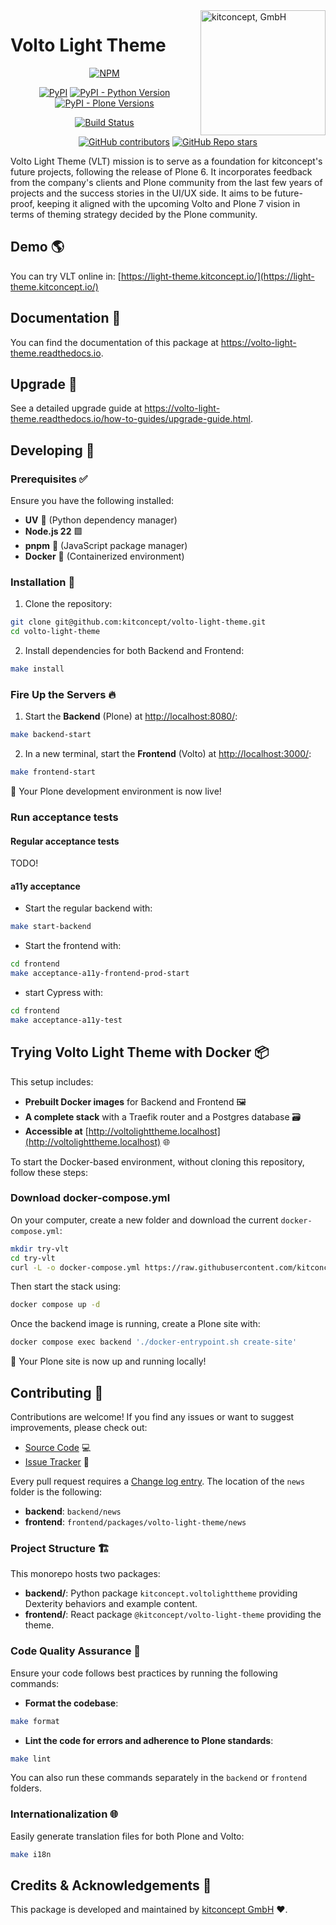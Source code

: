 <picture>
  <source align="right" width="200" media="(prefers-color-scheme: dark)" srcset="https://kitconcept.com/kitconcept-white.svg">
  <img align="right" width="200" alt="kitconcept, GmbH" src="https://kitconcept.com/kitconcept-black.svg">
</picture>

# Volto Light Theme

<div align="center">

[![NPM](https://img.shields.io/npm/v/@kitconcept/volto-light-theme.svg)](https://www.npmjs.com/package/@kitconcept/volto-light-theme)

[![PyPI](https://img.shields.io/pypi/v/kitconcept.voltolighttheme)](https://pypi.org/project/kitconcept.voltolighttheme/)
[![PyPI - Python Version](https://img.shields.io/pypi/pyversions/kitconcept.voltolighttheme)](https://pypi.org/project/kitconcept.voltolighttheme/)
[![PyPI - Plone Versions](https://img.shields.io/pypi/frameworkversions/plone/kitconcept.voltolighttheme)](https://pypi.org/project/kitconcept.voltolighttheme/)

[![Build Status](https://github.com/kitconcept/volto-light-theme/actions/workflows/main.yml/badge.svg)](https://github.com/kitconcept/volto-light-theme/actions)

[![GitHub contributors](https://img.shields.io/github/contributors/kitconcept/volto-light-theme)](https://github.com/kitconcept/volto-light-theme)
[![GitHub Repo stars](https://img.shields.io/github/stars/kitconcept/volto-light-theme?style=social)](https://github.com/kitconcept/volto-light-theme)

</div>

Volto Light Theme (VLT) mission is to serve as a foundation for kitconcept's future projects, following the release of Plone 6.
It incorporates feedback from the company's clients and Plone community from the last few years of projects and the success stories in the UI/UX side.
It aims to be future-proof, keeping it aligned with the upcoming Volto and Plone 7 vision in terms of theming strategy decided by the Plone community.

## Demo 🌎

You can try VLT online in: [https://light-theme.kitconcept.io/](https://light-theme.kitconcept.io/)

## Documentation 📖

You can find the documentation of this package at https://volto-light-theme.readthedocs.io.

## Upgrade 🚀

See a detailed upgrade guide at https://volto-light-theme.readthedocs.io/how-to-guides/upgrade-guide.html.

## Developing 🏁

### Prerequisites ✅

Ensure you have the following installed:

- **UV** 🐍 (Python dependency manager)
- **Node.js 22** 🟩
- **pnpm** 🧶 (JavaScript package manager)
- **Docker** 🐳 (Containerized environment)

### Installation 🔧

1. Clone the repository:

```sh
git clone git@github.com:kitconcept/volto-light-theme.git
cd volto-light-theme
```

2. Install dependencies for both Backend and Frontend:

```sh
make install
```

### Fire Up the Servers 🔥

1. Start the **Backend** (Plone) at [http://localhost:8080/](http://localhost:8080/):

```sh
make backend-start
```

2. In a new terminal, start the **Frontend** (Volto) at [http://localhost:3000/](http://localhost:3000/):

```sh
make frontend-start
```

🎉 Your Plone development environment is now live!

### Run acceptance tests

#### Regular acceptance tests

TODO!

#### a11y acceptance

- Start the regular backend with:

```sh
make start-backend
```

- Start the frontend with:

```sh
cd frontend
make acceptance-a11y-frontend-prod-start
```

- start Cypress with:

```sh
cd frontend
make acceptance-a11y-test
```



## Trying Volto Light Theme with Docker 📦

This setup includes:

- **Prebuilt Docker images** for Backend and Frontend 🖼️
- **A complete stack** with a Traefik router and a Postgres database 🗃️
- **Accessible at** [http://voltolighttheme.localhost](http://voltolighttheme.localhost) 🌐

To start the Docker-based environment, without cloning this repository, follow these steps:

### Download docker-compose.yml

On your computer, create a new folder and download the current `docker-compose.yml`:

```sh
mkdir try-vlt
cd try-vlt
curl -L -o docker-compose.yml https://raw.githubusercontent.com/kitconcept/volto-light-theme/refs/heads/main/docker-compose.yml
```

Then start the stack using:

```sh
docker compose up -d
```

Once the backend image is running, create a Plone site with:

```sh
docker compose exec backend './docker-entrypoint.sh create-site'
```

🚀 Your Plone site is now up and running locally!


## Contributing 🤝

Contributions are welcome! If you find any issues or want to suggest improvements, please check out:

- [Source Code](https://github.com/kitconcept/volto-light-theme/) 💻
- [Issue Tracker](https://github.com/kitconcept/volto-light-theme/issues) 🐛

Every pull request requires a [Change log entry](https://6.docs.plone.org/contributing/index.html#change-log-entry). The location of the `news` folder is the following:

- **backend**: `backend/news`
- **frontend**: `frontend/packages/volto-light-theme/news`

### Project Structure 🏗️

This monorepo hosts two packages:

- **backend/**: Python package `kitconcept.voltolighttheme` providing Dexterity behaviors and example content.
- **frontend/**: React package `@kitconcept/volto-light-theme` providing the theme.

### Code Quality Assurance 🧐

Ensure your code follows best practices by running the following commands:

- **Format the codebase**:

```sh
make format
```

- **Lint the code for errors and adherence to Plone standards**:

```sh
make lint
```

You can also run these commands separately in the `backend` or `frontend` folders.

### Internationalization 🌐

Easily generate translation files for both Plone and Volto:

```sh
make i18n
```

## Credits & Acknowledgements 🙏

This package is developed and maintained by [kitconcept GmbH](https://kitconcept.com) ❤️.
